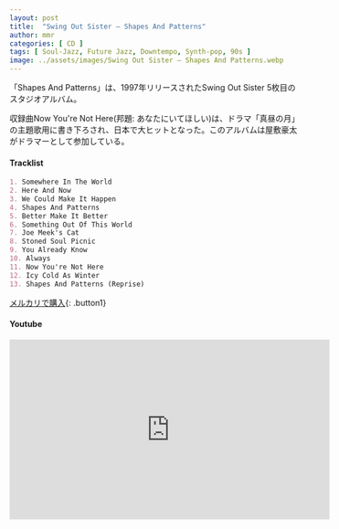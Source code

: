 ```yaml
---
layout: post
title:  "Swing Out Sister – Shapes And Patterns"
author: mmr
categories: [ CD ]
tags: [ Soul-Jazz, Future Jazz, Downtempo, Synth-pop, 90s ]
image: ../assets/images/Swing Out Sister – Shapes And Patterns.webp
---
```


「Shapes And Patterns」は、1997年リリースされたSwing Out Sister 5枚目のスタジオアルバム。

収録曲Now You're Not Here(邦題: あなたにいてほしい)は、ドラマ「真昼の月」の主題歌用に書き下ろされ、日本で大ヒットとなった。このアルバムは屋敷豪太がドラマーとして参加している。

#### Tracklist
```md
1. Somewhere In The World
2. Here And Now
3. We Could Make It Happen
4. Shapes And Patterns
5. Better Make It Better
6. Something Out Of This World
7. Joe Meek's Cat
8. Stoned Soul Picnic
9. You Already Know
10. Always
11. Now You're Not Here
12. Icy Cold As Winter
13. Shapes And Patterns (Reprise)
```

[メルカリで購入](https://jp.mercari.com/item/m34567494829?afid=6142608987){: .button1}

#### Youtube
<iframe width="560" height="315" src="https://www.youtube.com/embed/rWrIuSbpNO0?si=LWTlZEawiK8BR6zC" title="YouTube video player" frameborder="0" allow="accelerometer; autoplay; clipboard-write; encrypted-media; gyroscope; picture-in-picture; web-share" referrerpolicy="strict-origin-when-cross-origin" allowfullscreen></iframe>